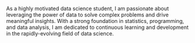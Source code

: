 As a highly motivated data science student, I am passionate about leveraging the power of data to solve complex problems and drive meaningful insights. With a strong foundation in statistics, programming, and data analysis, I am dedicated to continuous learning and development in the rapidly-evolving field of data science.
